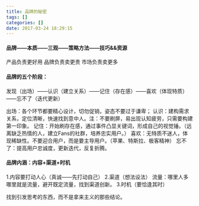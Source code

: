 ```yaml
---
title: 品牌的秘密
tags: []
categories: []
date: 2017-03-24 18:29:15
---
```


#### 品牌——本质——三观——策略方法——技巧&&资源

产品负责更好用
品牌负责卖更贵
市场负责卖更多

#### 品牌的五个阶段：
发现（出场）——认识（建立关系）——记住（存在感）——喜欢（体现特质）——忘不了（迭代更新）

出场：各个环节都要精心设计，切勿促销，姿态不要过于谦卑；
认识：建构需求关系，定位清晰，快速找到意中人。注：不要刷屏，易出现认知疲劳，只需要构建第一印象。
记住：开始刷存在感，通过事件凸显关键词，形成自己的视觉锤。（远离缺乏热情的人，建立Fans的社群，培养忠实用户。）
喜欢：无特质不迷人，体现稀缺性。不要迎合用户，而是要主导用户。（苹果、特斯拉、极客精神）
忘不了：提高用户忠诚度，更新迭代，反复折腾。
#### 品牌内涵：内容+渠道+时机
1.内容要打动人心（真诚——先打动自己）
2.渠道（想法设法）
流量：哪里人多哪里就是流量，避开既定流量，找到渠道创新。
3.时机（要恰逢其时）

找到引发思考的东西，而不是拿来主义的那些结论。

